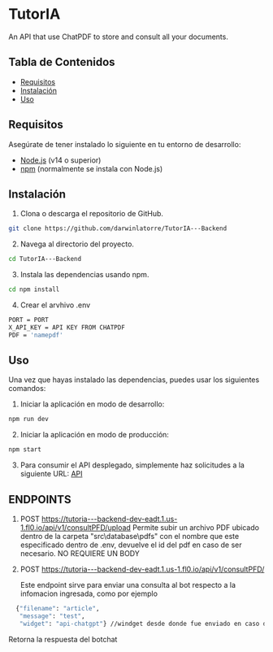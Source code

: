 # TutorIA

An API that use ChatPDF to store and consult all your documents.

## Tabla de Contenidos

- [Requisitos](#requisitos)
- [Instalación](#instalación)
- [Uso](#uso)

## Requisitos

Asegúrate de tener instalado lo siguiente en tu entorno de desarrollo:

- [Node.js](https://nodejs.org/) (v14 o superior)
- [npm](https://www.npmjs.com/) (normalmente se instala con Node.js)

## Instalación

1. Clona o descarga el repositorio de GitHub.

```bash
git clone https://github.com/darwinlatorre/TutorIA---Backend
```
2. Navega al directorio del proyecto.
```bash
cd TutorIA---Backend
```
3. Instala las dependencias usando npm.
```bash
cd npm install
```
4. Crear el arvhivo .env

```bash
PORT = PORT
X_API_KEY = API KEY FROM CHATPDF
PDF = 'namepdf'
```

## Uso
Una vez que hayas instalado las dependencias, puedes usar los siguientes comandos:

1. Iniciar la aplicación en modo de desarrollo:
```bash
npm run dev
```
2. Iniciar la aplicación en modo de producción:
```bash
npm start
```
3. Para consumir el API desplegado, simplemente haz solicitudes a la siguiente URL:
[API](https://tutoria---backend-dev-eadt.1.us-1.fl0.io)

## ENDPOINTS
1. POST https://tutoria---backend-dev-eadt.1.us-1.fl0.io/api/v1/consultPFD/upload
   Permite subir un archivo PDF ubicado dentro de la carpeta "src\database\pdfs" con el nombre que este especificado dentro de .env, devuelve el id del pdf en caso de ser necesario. NO REQUIERE UN BODY

2. POST https://tutoria---backend-dev-eadt.1.us-1.fl0.io/api/v1/consultPFD/

   Este endpoint sirve para enviar una consulta al bot respecto a la infomacion ingresada, como por ejemplo

   
```bash
  {"filename": "article",
   "message": "test",
   "widget": "api-chatgpt"} //windget desde donde fue enviado en caso de ser utilizado con Radisys
  ```
   Retorna la respuesta del botchat


